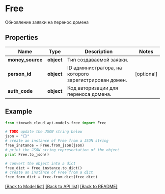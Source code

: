 # Free

Обновление заявки на перенос домена

## Properties
Name | Type | Description | Notes
------------ | ------------- | ------------- | -------------
**money_source** | **object** | Тип создаваемой заявки. | 
**person_id** | **object** | ID администратора, на которого зарегистрирован домен. | [optional] 
**auth_code** | **object** | Код авторизации для переноса домена. | 

## Example

```python
from timeweb_cloud_api.models.free import Free

# TODO update the JSON string below
json = "{}"
# create an instance of Free from a JSON string
free_instance = Free.from_json(json)
# print the JSON string representation of the object
print Free.to_json()

# convert the object into a dict
free_dict = free_instance.to_dict()
# create an instance of Free from a dict
free_form_dict = free.from_dict(free_dict)
```
[[Back to Model list]](../README.md#documentation-for-models) [[Back to API list]](../README.md#documentation-for-api-endpoints) [[Back to README]](../README.md)


